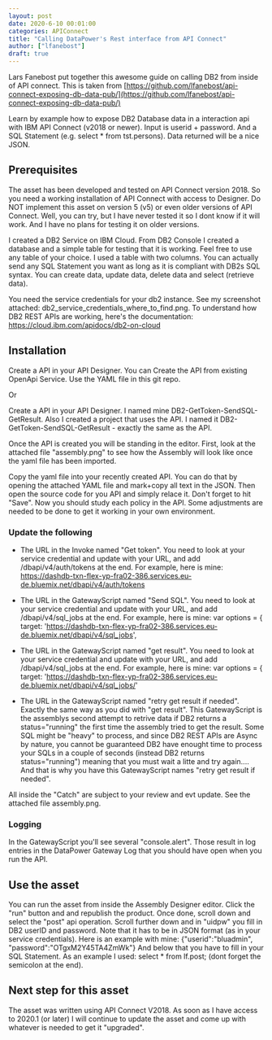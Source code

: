 ```yaml
---
layout: post
date: 2020-6-10 00:01:00
categories: APIConnect
title: "Calling DataPower's Rest interface from API Connect"
author: ["lfanebost"]
draft: true
---
```

Lars Fanebost put together this awesome guide on calling DB2 from inside of API connect. This is taken from [https://github.com/lfanebost/api-connect-exposing-db-data-pub/](https://github.com/lfanebost/api-connect-exposing-db-data-pub/)

<!--more-->

Learn by example how to expose DB2 Database data in a interaction api with IBM API Connect (v2018 or newer). Input is userid + password. And a SQL Statement (e.g. select * from tst.persons). Data returned will be a nice JSON.

## Prerequisites

The asset has been developed and tested on API Connect version 2018. So you need a working installation of API Connect with access to Designer. Do NOT implement this asset on version 5 (v5) or even older versions of API Connect. Well, you can try, but I have never tested it so I dont know if it will work. And I have no plans for testing it on older versions.

I created a DB2 Service on IBM Cloud. From DB2 Console I created a database and a simple table for testing that it is working. Feel free to use any table of your choice. I used a table with two columns. You can actually send any SQL Statement you want as long as it is compliant with DB2s SQL syntax. You can create data, update data, delete data and select (retrieve data).


You need the service credentials for your db2 instance. See my screenshot attached: db2_service_credentials_where_to_find.png. To understand how DB2 REST APIs are working, here's the documentation: https://cloud.ibm.com/apidocs/db2-on-cloud

## Installation

Create a API in your API Designer. You can Create the API from existing OpenApi Service. Use the YAML file in this git repo.

Or

Create a API in your API Designer. I named mine DB2-GetToken-SendSQL-GetResult. Also I created a project that uses the API. I named it DB2-GetToken-SendSQL-GetResult - exactly the same as the API.

Once the API is created you will be standing in the editor. First, look at the attached file "assembly.png" to see how the Assembly will look like once the yaml file has been imported.

Copy the yaml file into your recently created API. You can do that by opening the attached YAML file and mark+copy all text in the JSON. Then open the source code for you API and simply relace it. Don't forget to hit "Save". Now you should study each policy in the API. Some adjustments are needed to be done to get it working in your own environment.


### Update the following

- The URL in the Invoke named "Get token". You need to look at your service credential and update with your URL, and add /dbapi/v4/auth/tokens at the end. For example, here is mine:
        https://dashdb-txn-flex-yp-fra02-386.services.eu-de.bluemix.net/dbapi/v4/auth/tokens

- The URL in the GatewayScript named "Send SQL". You need to look at your service credential and update with your URL, and add /dbapi/v4/sql_jobs at the end. For example, here is mine:
	var options = {
    		target: 'https://dashdb-txn-flex-yp-fra02-386.services.eu-de.bluemix.net/dbapi/v4/sql_jobs',

- The URL in the GatewayScript named "get result". You need to look at your service credential and update with your URL, and add /dbapi/v4/sql_jobs at the end. For example, here is mine:
	var options = {
    		target: 'https://dashdb-txn-flex-yp-fra02-386.services.eu-de.bluemix.net/dbapi/v4/sql_jobs/'

- The URL in the GatewayScript named "retry get result if needed". Exactly the same way as you did with "get result". This GatewayScript is the assemblys second attempt to retrive
data if DB2 returns a status="running" the first time the assembly tried to get the result. Some SQL might be "heavy" to process, and since DB2 REST APIs are Async by nature, you cannot
be guaranteed DB2 have enought time to process your SQLs in a couple of seconds (instead DB2 returns status="running") meaning that you must wait a litte and try again.... And that is why you have this GatewayScript names "retry get result if needed".

All inside the "Catch" are subject to your review and evt update. See the attached file assembly.png.

### Logging
In the GatewayScript you'll see several "console.alert". Those result in log entries in the DataPower Gateway Log that you should have open when you run the API.

## Use the asset

You can run the asset from inside the Assembly Designer editor. Click the "run" button and and republish the product. Once done, scroll down and select the "post" api operation. Scroll further down and in "uidpw" you fill in DB2 userID and password. Note that it has to be in JSON format (as in your service credentials). Here is an example with mine: {"userid":"bluadmin", "password":"OTgxM2Y45TA4ZmWk"} And below that you have to fill in your SQL Statement. As an example I used: select * from lf.post;   (dont forget the semicolon at the end).

## Next step for this asset

The asset was written using API Connect V2018. As soon as I have access to 2020.1 (or later) I will continue to update the asset and come up with whatever is needed to get it "upgraded".
